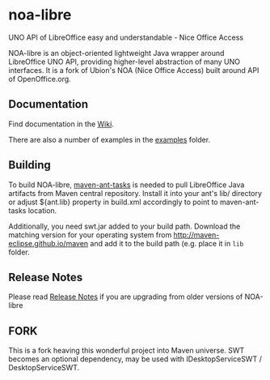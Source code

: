 # noa-libre
UNO API of LibreOffice easy and understandable - Nice Office Access

NOA-libre is an object-oriented lightweight Java wrapper around LibreOffice UNO API, providing higher-level abstraction of 
many UNO interfaces. It is a fork of Ubion's NOA (Nice Office Access) built around API of OpenOffice.org.

## Documentation

Find documentation in the [Wiki](https://github.com/LibreOffice/noa-libre/wiki).

There are also a number of examples in the [examples](https://github.com/LibreOffice/noa-libre/tree/master/examples) folder.

## Building

To build NOA-libre, [maven-ant-tasks](https://maven.apache.org/ant-tasks/) is needed to pull LibreOffice Java artifacts from 
Maven central repository. Install it into your ant's lib/ directory or adjust ${ant.lib} property in build.xml accordingly to 
point to maven-ant-tasks location.

Additionally, you need swt.jar added to your build path. Download the matching version for your operating system from http://maven-eclipse.github.io/maven and add it to the build path (e.g. place it in `lib` folder.

## Release Notes

Please read [Release Notes](https://github.com/LibreOffice/noa-libre/releases/tag/v3.0.0) if you are upgrading from older versions of NOA-libre


## FORK

This is a fork heaving this wonderful project into Maven universe.
SWT becomes an optional dependency, may be used with IDesktopServiceSWT / DesktopServiceSWT.


